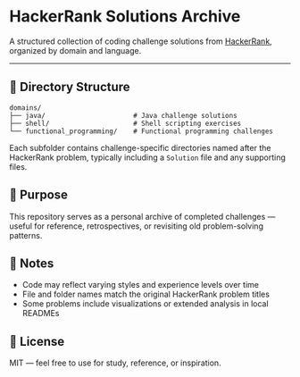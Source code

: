 # HackerRank Solutions Archive

A structured collection of coding challenge solutions from [HackerRank](https://www.hackerrank.com), organized by domain and language.

---

## 📁 Directory Structure

```text
domains/
├── java/                      # Java challenge solutions
├── shell/                     # Shell scripting exercises
└── functional_programming/    # Functional programming challenges
```

Each subfolder contains challenge-specific directories named after the HackerRank problem, typically including a `Solution` file and any supporting files.

## 🧭 Purpose

This repository serves as a personal archive of completed challenges — useful for reference, retrospectives, or revisiting old problem-solving patterns.

## 🧩 Notes

- Code may reflect varying styles and experience levels over time
- File and folder names match the original HackerRank problem titles
- Some problems include visualizations or extended analysis in local READMEs

## 📜 License

MIT — feel free to use for study, reference, or inspiration.
